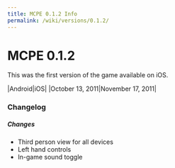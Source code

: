 ```yaml
---
title: MCPE 0.1.2 Info
permalink: /wiki/versions/0.1.2/
---
```

# MCPE 0.1.2
This was the first version of the game available on iOS.

|Android|iOS|
|October 13, 2011|November 17, 2011|

### Changelog

##### Changes
* Third person view for all devices
* Left hand controls
* In-game sound toggle
